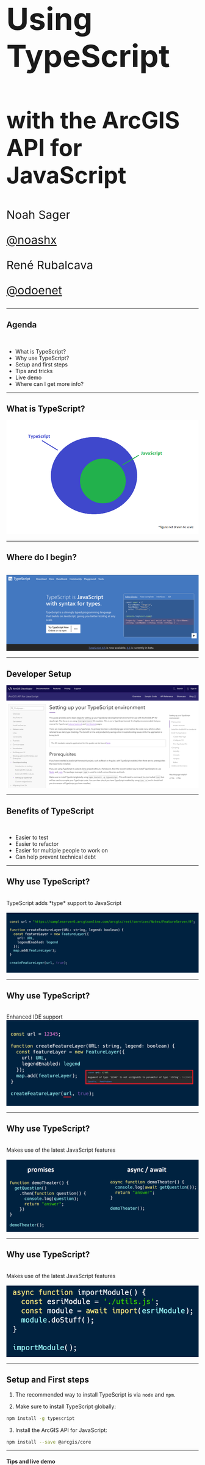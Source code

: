 <!-- .slide: data-background="../img/2022/dev-summit/bg-1.png" data-background-size="cover -->
<h1 style="text-align: left; font-size: 80px;">Using TypeScript</h1>
<h2 style="text-align: left; font-size: 60px;">with the ArcGIS API for JavaScript</h2>
<p style="text-align: left; font-size: 30px;">Noah Sager</p>
<p style="text-align: left; font-size: 30px;"><a href="https://twitter.com/noashx">@noashx</a></p>
<p style="text-align: left; font-size: 30px;">René Rubalcava</p>
<p style="text-align: left; font-size: 30px;"><a href="https://twitter.com/odoenet">@odoenet</a></p>

---

<!-- .slide: data-auto-animate data-background="../img/2022/dev-summit/bg-2.png" -->
## Agenda
</br>

 - What is TypeScript?
 - Why use TypeScript?
 - Setup and first steps
 - Tips and tricks
 - Live demo
 - Where can I get more info?

---

<!-- .slide: data-auto-animate data-background="../img/2022/dev-summit/bg-2.png" -->
## What is TypeScript?

<a href="https://www.typescriptlang.org/" target="_blank">
<img style="float:center;" src="images/TypeScript_Superset_JavaScript.png" alt="TypeScript_Superset_JavaScript">
</a>

---

<!-- .slide: data-auto-animate data-background="../img/2022/dev-summit/bg-2.png" -->
## Where do I begin?
</br>

<a href="https://www.typescriptlang.org/" target="_blank">
<img src="images/TS_Website.png" alt="TypeScript landing page">
</a>

---

<!-- .slide: data-auto-animate data-background="../img/2022/dev-summit/bg-2.png" -->
## **Developer Setup**

<a href="https://developers.arcgis.com/javascript/latest/guide/typescript-setup/index.html" target="_blank">
<img src="images/TS_setup2.png" alt="Setup_TS">
</a>

---

<!-- .slide: data-auto-animate data-background="../img/2022/dev-summit/bg-2.png" -->
## Benefits of TypeScript
</br>

- Easier to test
- Easier to refactor
- Easier for multiple people to work on
- Can help prevent technical debt

---

<!-- .slide: data-auto-animate data-background="../img/2022/dev-summit/bg-2.png" -->
## Why use TypeScript?
</br>
TypeScript adds *type* support to JavaScript
</br>
</br>
<img src="images/TS_1a.png" alt="TypeScript_Example1">

---

<!-- .slide: data-auto-animate data-background="../img/2022/dev-summit/bg-2.png" -->
## Why use TypeScript?
</br>
Enhanced IDE support
</br>
<img src="images/TS_2.png" alt="TypeScript_Example2">

---

<!-- .slide: data-auto-animate data-background="../img/2022/dev-summit/bg-2.png" -->
## Why use TypeScript?
</br>
Makes use of the latest JavaScript features
</br>
</br>
<img src="images/promise_async_await_carbon4.png" alt="TypeScript_Example3">

---

<!-- .slide: data-auto-animate data-background="../img/2022/dev-summit/bg-2.png" -->
## Why use TypeScript?
</br>
Makes use of the latest JavaScript features
</br>
</br>
<img src="images/dynamicModule2.png" alt="TypeScript_Example4">

---

<!-- .slide: data-auto-animate data-background="../img/2022/dev-summit/bg-2.png" -->
## Setup and First steps

1. The recommended way to install TypeScript is via `node` and `npm`.

2. Make sure to install TypeScript globally: <br>
```bash
npm install -g typescript
```
3. Install the ArcGIS API for JavaScript: <br>
```bash
npm install --save @arcgis/core
```

---

<!-- .slide: data-auto-animate data-background="../img/2022/dev-summit/bg-2.png" -->
#### Tips and live demo
<img style="float:center;" src="images/wheres_rene.png" alt="Rene_Softwhere_Engineer">

---

<!-- .slide: data-auto-animate data-background="../img/2022/dev-summit/bg-2.png" -->
## Imports
</br>

```ts
import MapView from "@arcgis/core/views/MapView";
```

---

<!-- .slide: data-auto-animate data-background="../img/2022/dev-summit/bg-2.png" -->
## Autocasting
</br>

- Due to nature of types, autocast does not type-check
  - `get` and `set` must have the same type
- Autocasting is supported in constructor signatures only
  - Still helps in lots of cases
  - For setting properties, need to import the relevant modules

---

<!-- .slide: data-auto-animate data-background="../img/2022/dev-summit/bg-2.png" -->
## Typing improvements
</br>

- Use of generics where possible `Collection<T>`
- Strictly type events (`mapView.on("mouse-wheel", ...)`))
- "Advanced" auto-casts like colors (`"red"`), screen sizes (`"5px"`) and basemaps `"streets"`

---

<!-- .slide: data-auto-animate data-background="../img/2022/dev-summit/bg-2.png" -->
## Demo Steps:
</br>

```sh
mkdir ts-demo && cd ts-demo
mkdir src && touch src/index.ts
npm init --yes && tsc --init
npm i @arcgis/core
```

---

<!-- .slide: data-auto-animate data-background="../img/2022/dev-summit/bg-2.png" -->
## index.html
</br>

```html
<body>
  <div id="viewDiv"></div>
  <script src="src/index.js" type="module"></script>
</body>
```

---

<!-- .slide: data-auto-animate data-background="../img/2022/dev-summit/bg-2.png" -->
## tsconfig.json
</br>

```json
{
  "compilerOptions": {
    "target": "esnext",
    "module": "esnext",
    "lib": ["esnext", "dom"],
    "moduleResolution": "node",
    "strict": true,
    "sourceMap": true,
    "noEmit": true,
  },
  "include": ["./src"]
}
```

---

<!-- .slide: data-auto-animate data-background="../img/2022/dev-summit/bg-2.png" -->
## css
</br>

```css
@import url("https://js.arcgis.com/4.20/esri/themes/light/main.css");

html,
body,
#viewDiv {
  padding: 0;
  margin: 0;
  height: 100%;
  width: 100%;
}
```

---

<!-- .slide: data-auto-animate data-background="../img/2022/dev-summit/bg-2.png" -->
## src/index.ts
</br>

> imports
</br>

```ts
import WebMap from "@arcgis/core/WebMap";
import MapView from "@arcgis/core/views/MapView";
import LayerList from "@arcgis/core/widgets/LayerList";

```

---

<!-- .slide: data-auto-animate data-background="../img/2022/dev-summit/bg-2.png" -->
## src/index.ts
</br>

> WebMap and MapView

```ts
const map = new WebMap({
  portalItem: {
    id: 'd5dda743788a4b0688fe48f43ae7beb9'
  }
});

// Add the map to a MapView
const view = new MapView({
  container: 'viewDiv',
  map
});
```

---

<!-- .slide: data-auto-animate data-background="../img/2022/dev-summit/bg-2.png" -->
## src/index.ts

> LayerList

```ts
// Add Legend instance to panel of a ListItem in a LayerList
const layerList = new LayerList({
  view,
  listItemCreatedFunction: (event: { item: __esri.ListItem }) => {
    const item = event.item;
    if (item.layer.type != 'group') {
      item.panel = {
        content: 'legend',
        open: true
      } as __esri.ListItemPanel;
    }
  }
});
view.ui.add(layerList, 'top-right');
```

---

<!-- .slide: data-auto-animate data-background="../img/2022/dev-summit/bg-2.png" -->
> Demo

---

<!-- .slide: data-auto-animate data-background="../img/2022/dev-summit/bg-2.png" -->
### **Where can I get more info?**

- SDK Documentation
- Esri-related training and webinars
- ArcGIS Blogs
- Esri Community, StackExchange, etc.</br>
</br>
<a href="https://www.esri.com/arcgis-blog/products/js-api-arcgis/mapping/using-typescript-with-the-arcgis-api-for-javascript/" target="_blank">
<img style="float:bottom;" src="./images/Using_TS_blog.png" alt="Using_TS_blog">

---

<!-- .slide: data-auto-animate data-background="../img/2022/dev-summit/bg-3.png" -->

<img style="float:center;" src="images/survey.png" alt="survey">

---

<!-- .slide: data-auto-animate data-background="../img/2022/dev-summit/bg-5.png" -->

![esri](images/esri-science-logo-white.png "esri")

---

<!-- .slide: data-auto-animate data-background="../img/2022/dev-summit/2021-feedback.jpg" -->
